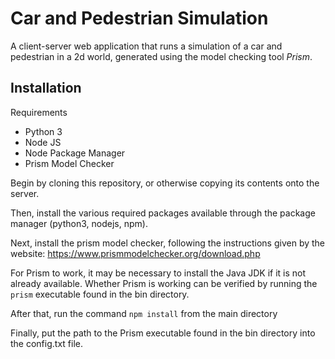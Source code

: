 # Car and Pedestrian Simulation

A client-server web application that runs a simulation of a car and pedestrian in a 2d world, generated using the model checking tool *Prism*.

## Installation

Requirements
  - Python 3
  - Node JS
  - Node Package Manager
  - Prism Model Checker

Begin by cloning this repository, or otherwise copying its contents onto the server.

Then, install the various required packages available through the package manager (python3, nodejs, npm).

Next, install the prism model checker, following the instructions given by the website: https://www.prismmodelchecker.org/download.php

For Prism to work, it may be necessary to install the Java JDK if it is not already available. Whether Prism is working can be verified by running the `prism` executable found in the bin directory.

After that, run the command `npm install` from the main directory

Finally, put the path to the Prism executable found in the bin directory into the config.txt file.